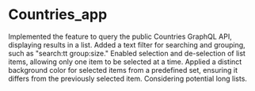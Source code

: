 # Countries_app
Implemented the feature to query the public Countries GraphQL API, displaying results in a list. Added a text filter for searching and grouping, such as "search:tt group:size." Enabled selection and de-selection of list items, allowing only one item to be selected at a time. Applied a distinct background color for selected items from a predefined set, ensuring it differs from the previously selected item. Considering potential long lists.
